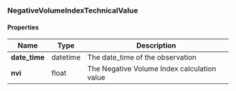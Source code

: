 

[//]: # (CLASS:NegativeVolumeIndexTechnicalValue)

[//]: # (KIND:object)

### NegativeVolumeIndexTechnicalValue

#### Properties

[//]: # (START_DEFINITION)

Name | Type | Description
------------ | ------------- | -------------
**date_time** | datetime | The date_time of the observation &nbsp;
**nvi** | float | The Negative Volume Index calculation value &nbsp;

[//]: # (END_DEFINITION)



